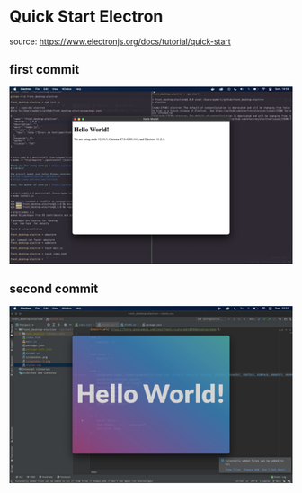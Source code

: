 # Quick Start Electron

source: https://www.electronjs.org/docs/tutorial/quick-start

## first commit

![screenshot](./screenshot.png)


## second commit
![screenshot](./screenshot-2.png)